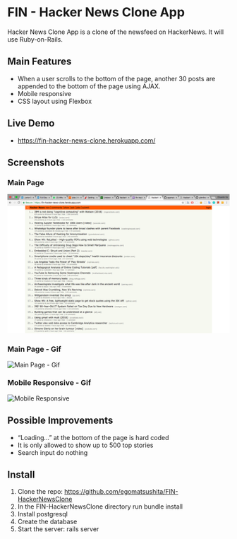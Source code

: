 # FIN - Hacker News Clone App

Hacker News Clone App is a clone of the newsfeed on HackerNews. It will use Ruby-on-Rails.

## Main Features

- When a user scrolls to the bottom of the page, another 30 posts are appended to the bottom of the page using AJAX.
- Mobile responsive
- CSS layout using Flexbox

## Live Demo
- https://fin-hacker-news-clone.herokuapp.com/

## Screenshots

### Main Page
![Main Page](https://github.com/egomatsushita/FIN-HackerNewsClone/blob/master/public/FIN-HackerNewsClone_Main.png?raw=true)

### Main Page - Gif
![Main Page - Gif](https://github.com/egomatsushita/FIN-HackerNewsClone/blob/master/public/fin-hacker-news-clone-responsive.gif)

### Mobile Responsive - Gif
![Mobile Responsive](https://github.com/egomatsushita/FIN-HackerNewsClone/blob/master/public/fin-hacker-news-clone-main.gif)

## Possible Improvements

- “Loading…” at the bottom of the page is hard coded
- It is only allowed to show up to 500 top stories
- Search input do nothing

## Install

1. Clone the repo: https://github.com/egomatsushita/FIN-HackerNewsClone
2. In the FIN-HackerNewsClone directory run bundle install
3. Install postgresql
4. Create the database
5. Start the server: rails server